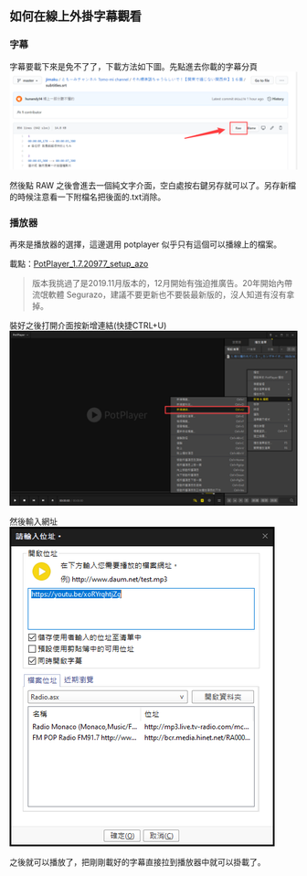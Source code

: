 ## 如何在線上外掛字幕觀看
### 字幕
字幕要載下來是免不了了，下載方法如下圖。先點進去你載的字幕分頁
![](Snipaste_2021-02-03_21-54-22.png)

然後點 RAW 之後會進去一個純文字介面，空白處按右鍵另存就可以了。另存新檔的時候注意看一下附檔名把後面的.txt消除。

### 播放器
再來是播放器的選擇，這邊選用 potplayer 似乎只有這個可以播線上的檔案。

載點：[PotPlayer_1.7.20977_setup_azo](https://www.azotaiwan.com/_dl_rC5CFd3nVq/PotPlayer_1.7.20977_setup_azo.exe.htm)

> 版本我挑過了是2019.11月版本的，12月開始有強迫推廣告。20年開始內帶流氓軟體 Segurazo，建議不要更新也不要裝最新版的，沒人知道有沒有拿掉。

裝好之後打開介面按新增連結(快捷CTRL+U)
![](Snipaste_2021-02-03_21-49-48.png)

然後輸入網址
![](Snipaste_2021-02-03_21-51-02.png)

之後就可以播放了，把剛剛載好的字幕直接拉到播放器中就可以掛載了。
